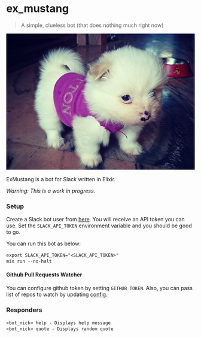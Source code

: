 # ex_mustang

> A simple, clueless bot (that does nothing much right now)

![Mustang](images/mustang.jpg)

ExMustang is a bot for Slack written in Elixir.

_Warning: This is a work in progress._

### Setup

Create a Slack bot user from [here](https://my.slack.com/services/new/bot). You will receive an API token you can use. Set the `SLACK_API_TOKEN` environment variable and you should be good to go.

You can run this bot as below:

```shell
export SLACK_API_TOKEN="<SLACK_API_TOKEN>"
mix run --no-halt
```

#### Github Pull Requests Watcher

You can configure github token by setting `GITHUB_TOKEN`. Also, you can pass list of repos to watch by updating [config](config/config.exs).

### Responders

```shell
<bot_nick> help - Displays help message
<bot_nick> quote - Displays random quote
```
